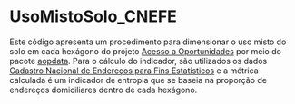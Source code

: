 # UsoMistoSolo_CNEFE

Este código apresenta um procedimento para dimensionar o uso misto do solo em cada hexágono do projeto [Acesso a Oportunidades](https://www.ipea.gov.br/acessooportunidades/) por meio do pacote [aopdata](https://github.com/ipeaGIT/aopdaa). Para o cálculo do indicador, são utilizados os dados [Cadastro Nacional de Endereços para Fins Estatísticos](https://www.ibge.gov.br/estatisticas/sociais/populacao/38734-cadastro-nacional-de-enderecos-para-fins-estatisticos.html?=&t=resultados) e a métrica calculada é um indicador de entropia que se baseia na proporção de endereços domiciliares dentro de cada hexágono.
